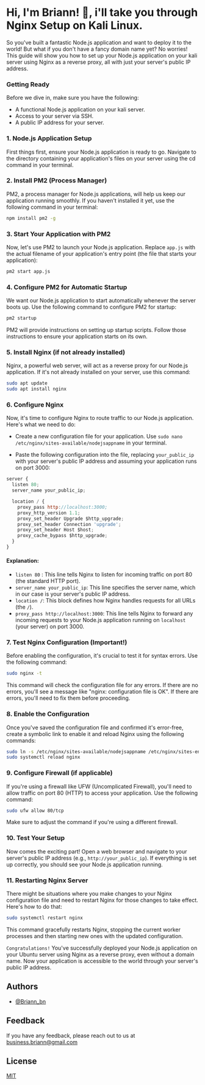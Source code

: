 
# Hi, I'm Briann! 👋, i'll take you through Nginx Setup on Kali Linux.

So you've built a fantastic Node.js application and want to deploy it to the world! But what if you don't have a fancy domain name yet? No worries! This guide will show you how to set up your Node.js application on your kali server using Nginx as a reverse proxy, all with just your server's public IP address.

### Getting Ready

Before we dive in, make sure you have the following:

- A functional Node.js application on your kali server.
- Access to your server via SSH.
- A public IP address for your server.

### 1. Node.js Application Setup

First things first, ensure your Node.js application is ready to go. Navigate to the directory containing your application's files on your server using the cd command in your terminal.

### 2. Install PM2 (Process Manager)

PM2, a process manager for Node.js applications, will help us keep our application running smoothly. If you haven't installed it yet, use the following command in your terminal:

```bash
npm install pm2 -g

```

### 3. Start Your Application with PM2

Now, let's use PM2 to launch your Node.js application. Replace `app.js` with the actual filename of your application's entry point (the file that starts your application):

```bash
pm2 start app.js

```

### 4. Configure PM2 for Automatic Startup

We want our Node.js application to start automatically whenever the server boots up. Use the following command to configure PM2 for startup:

```bash
pm2 startup

```
PM2 will provide instructions on setting up startup scripts. Follow those instructions to ensure your application starts on its own.

### 5. Install Nginx (if not already installed)

Nginx, a powerful web server, will act as a reverse proxy for our Node.js application. If it's not already installed on your server, use this command:

```bash
sudo apt update
sudo apt install nginx
```

### 6. Configure Nginx

Now, it's time to configure Nginx to route traffic to our Node.js application. Here's what we need to do:

- Create a new configuration file for your application. Use `sudo nano /etc/nginx/sites-available/nodejsappname` in your terminal.

- Paste the following configuration into the file, replacing `your_public_ip` with your server's public IP address and assuming your application runs on port 3000:

```javascript
server {
  listen 80;
  server_name your_public_ip;

  location / {
    proxy_pass http://localhost:3000;
    proxy_http_version 1.1;
    proxy_set_header Upgrade $http_upgrade;
    proxy_set_header Connection 'upgrade';
    proxy_set_header Host $host;
    proxy_cache_bypass $http_upgrade;
  }
}
```

#### Explanation:

- `listen 80` : This line tells Nginx to listen for incoming traffic on port 80 (the standard HTTP port).
- `server_name your_public_ip`: This line specifies the server name, which in our case is your server's public IP address.
- `location /`: This block defines how Nginx handles requests for all URLs (the `/`).
- `proxy_pass http://localhost:3000`: This line tells Nginx to forward any incoming requests to your Node.js application running on `localhost` (your server) on port 3000.

### 7. Test Nginx Configuration (Important!)

Before enabling the configuration, it's crucial to test it for syntax errors. Use the following command:

```bash
sudo nginx -t
```
This command will check the configuration file for any errors. If there are no errors, you'll see a message like "nginx: configuration file is OK". If there are errors, you'll need to fix them before proceeding.

### 8. Enable the Configuration
Once you've saved the configuration file and confirmed it's error-free, create a symbolic link to enable it and reload Nginx using the following commands:

```bash
sudo ln -s /etc/nginx/sites-available/nodejsappname /etc/nginx/sites-enabled/
sudo systemctl reload nginx
```

### 9. Configure Firewall (if applicable)

If you're using a firewall like UFW (Uncomplicated Firewall), you'll need to allow traffic on port 80 (HTTP) to access your application. Use the following command:
```bash
sudo ufw allow 80/tcp
```
Make sure to adjust the command if you're using a different firewall.

### 10. Test Your Setup

Now comes the exciting part! Open a web browser and navigate to your server's public IP address (e.g., `http://your_public_ip`). If everything is set up correctly, you should see your Node.js application running.

### 11. Restarting Nginx Server
There might be situations where you make changes to your Nginx configuration file and need to restart Nginx for those changes to take effect. Here's how to do that:

~~~bash
sudo systemctl restart nginx
~~~

This command gracefully restarts Nginx, stopping the current worker processes and then starting new ones with the updated configuration.

`Congratulations!` You've successfully deployed your Node.js application on your Ubuntu server using Nginx as a reverse proxy, even without a domain name. Now your application is accessible to the world through your server's public IP address.



## Authors

- [@Briann_bn](https://www.github.com/addyxx-h4ck1)


## Feedback

If you have any feedback, please reach out to us at business.briann@gmail.com


## License

[MIT](https://choosealicense.com/licenses/mit/)

